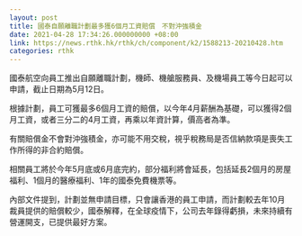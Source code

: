 ```yaml
---
layout: post
title: 國泰自願離職計劃最多獲6個月工資賠償　不對沖強積金
date: 2021-04-28 17:34:26.000000000 +08:00
link: https://news.rthk.hk/rthk/ch/component/k2/1588213-20210428.htm
categories: rthk
---
```


國泰航空向員工推出自願離職計劃，機師、機艙服務員、及機場員工等今日起可以申請，截止日期為5月12日。

根據計劃，員工可獲最多6個月工資的賠償，以今年4月薪酬為基礎，可以獲得2個月工資，或者三分二的4月工資，再乘以年資計算，價高者為準。

有關賠償金不會對沖強積金，亦可能不用交稅，視乎稅務局是否信納款項是喪失工作所得的非合約賠償。

相關員工將於今年5月底或6月底完約，部分福利將會延長，包括延長2個月的房屋福利、1個月的醫療福利、1年的國泰免費機票等。

內部文件提到，計劃並無申請目標，只會讓香港的員工申請，而計劃較去年10月裁員提供的賠償較少，國泰解釋，在全球疫情下，公司去年錄得虧損，未來持續有營運開支，已提供最好方案。
